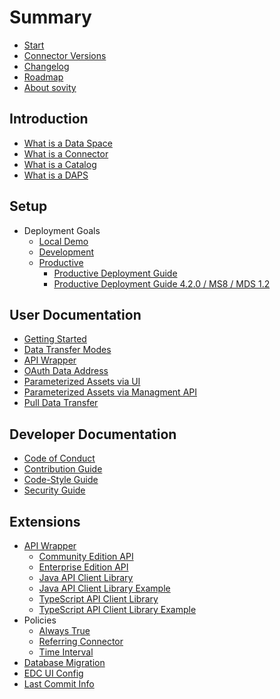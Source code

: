 # Summary

* [Start](./README.md)
* [Connector Versions](./launchers/README.md)
* [Changelog](./CHANGELOG.md)
* [Roadmap]()
* [About sovity]()

## Introduction
* [What is a Data Space]()
* [What is a Connector]()
* [What is a Catalog]()
* [What is a DAPS]()

## Setup
* Deployment Goals
    * [Local Demo](./docs/deployment-guide/goals/local-demo)
    * [Development](./docs/deployment-guide/goals/development)
    * [Productive](./docs/deployment-guide/goals/production)
        * [Productive Deployment Guide](./docs/deployment-guide/goals/production)
        * [Productive Deployment Guide 4.2.0 / MS8 / MDS 1.2](docs/deployment-guide/goals/production/4.2.0/README.md)





## User Documentation
* [Getting Started](./docs/getting-started/README.md)
* [Data Transfer Modes](./docs/getting-started/documentation/data-transfer-methods.md)
* [API Wrapper](./docs/getting-started/documentation/api_wrapper.md)
* [OAuth Data Address](./docs/getting-started/documentation/oauth-data-address.md)
* [Parameterized Assets via UI](./docs/getting-started/documentation/parameterized_assets_via_ui.md)
* [Parameterized Assets via Managment API](./docs/getting-started/documentation/parameterized_assets.md)
* [Pull Data Transfer](./docs/getting-started/documentation/pull-data-transfer.md)

## Developer Documentation
* [Code of Conduct](./CODE_OF_CONDUCT.md)
* [Contribution Guide](./CONTRIBUTING.md)
* [Code-Style Guide](./STYLEGUIDE.md)
* [Security Guide](./SECURITY.md)

## Extensions
* [API Wrapper](./extensions/wrapper/README.md)
    * [Community Edition API](./extensions/wrapper/wrapper-api/README.md)
    * [Enterprise Edition API](./extensions/wrapper/wrapper-ee-api/README.md)
    * [Java API Client Library](./extensions/wrapper/clients/java-client/README.md)
    * [Java API Client Library Example](./extensions/wrapper/clients/java-client-example/README.md)
    * [TypeScript API Client Library](./extensions/wrapper/clients/typescript-client/README.md)
    * [TypeScript API Client Library Example](./extensions/wrapper/clients/typescript-client-example/README.md)
* Policies
    * [Always True](./extensions/policy-always-true/README.md)
    * [Referring Connector](./extensions/policy-referring-connector/README.md)
    * [Time Interval](./extensions/policy-time-interval/README.md)
* [Database Migration](./extensions/postgres-flyway/README.md)
* [EDC UI Config](./extensions/edc-ui-config/README.md)
* [Last Commit Info](./extensions/last-commit-info/README.md)
